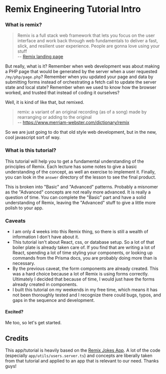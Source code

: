 # Remix Engineering Tutorial Intro

### What is remix?

> Remix is a full stack web framework that lets you focus on the user interface and work back through web fundamentals to deliver a fast, slick, and resilient user experience. People are gonna love using your stuff  
> -- [Remix landing page](https://remix.run/)

But really, what is it? Remember when web development was about making a PHP
page that would be generated by the server when a user requested `/my/php/page.php`?
Remember when you updated your page and data by submitting forms instead of orchestrating
a fetch call to update the server state and local state? Remember when we used to
know how the browser worked, and trusted that instead of coding it ourselves?

Well, it is kind of like that, but remixed.

> remix: a variant of an original recording (as of a song) made by rearranging
> or adding to the original  
> -- https://www.merriam-webster.com/dictionary/remix

So we are just going to do that old style web development, but in the new, cool
javascript sort of way.

### What is this tutorial?

This tutorial will help you to get a fundamental understanding of the principles
of Remix. Each lecture has some notes to give a basic understanding of the concept,
as well an exercise to implement it. Finally, you can look in the `answer` directory
of the lesson to see the final product.

This is broken into "Basic" and "Advanced" patterns. Probably a misnomer as the
"Advanced" concepts are not really more advanced. It is really a question of time.
You can complete the "Basic" part and have a solid understanding of Remix, leaving
the "Advanced" stuff to give a little more polish to your app.

### Caveats

- I am only 4 weeks into this Remix thing, so there is still a wealth of information
  I don't have about it.
- This tutorial isn't about React, css, or database setup. So a lot of that boiler
  plate is already taken care of. If you find that are writing a lot of React, spending
  a lot of time styling your components, or looking up commands from the Prisma docs,
  you are probably doing more than is necessary.
- By the previous caveat, the form components are already created. This was a hard
  choice because a lot of Remix is using forms correctly. Ultimately I decided that
  because of time, I would just have the forms already created in components.
- I built this tutorial on my weekends in my free time, which means it has not been
  thoroughly tested and I recognize there could bugs, typos, and gaps in the sequence and development.

#### Excited?

Me too, so let's get started.

## Credits

This app/tutorial is heavily based on the [Remix Jokes App](https://remix.run/docs/en/v1/tutorials/jokes).
A lot of the code (especially `app/utils/users.server.ts`) and concepts are liberally
taken from that tutorial and applied to an app that is relevant to our need. Thanks guys!
